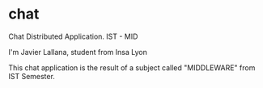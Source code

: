 # chat
Chat Distributed Application. IST - MID

I'm Javier Lallana, student from Insa Lyon

This chat application is the result of a subject called "MIDDLEWARE" from IST Semester.

